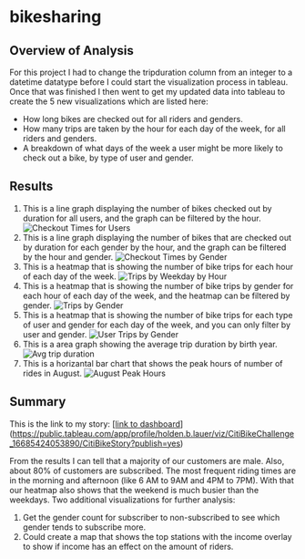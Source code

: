 # bikesharing
## Overview of Analysis
For this project I had to change the tripduration column from an integer to a datetime datatype before I could start the visualization process in tableau. Once that was finished I then went to get my updated data into tableau to create the 5 new visualizations which are listed here:
- How long bikes are checked out for all riders and genders.
- How many trips are taken by the hour for each day of the week, for all riders and genders.
- A breakdown of what days of the week a user might be more likely to check out a bike, by type of user and gender.
## Results
1. This is a line graph displaying the number of bikes checked out by duration for all users, and the graph can be filtered by the hour.
![Checkout Times for Users](https://user-images.githubusercontent.com/110861876/202020113-2ca3fa0d-8f42-4537-a068-188035dd7562.png)
2. This is a line graph displaying the number of bikes that are checked out by duration for each gender by the hour, and the graph can be filtered by the hour and gender.
![Checkout Times by Gender](https://user-images.githubusercontent.com/110861876/202020793-5f06c7ef-f20f-4143-b177-cce48456f8b7.png)
3. This is a heatmap that is showing the number of bike trips for each hour of each day of the week.
![Trips by Weekday by Hour](https://user-images.githubusercontent.com/110861876/202021030-6a6def01-c195-4ea0-9f04-873c6aed0f0d.png)
4. This is a heatmap that is showing the number of bike trips by gender for each hour of each day of the week, and the heatmap can be filtered by gender.
![Trips by Gender](https://user-images.githubusercontent.com/110861876/202021148-97f80fca-c566-4033-9c32-75541af836d3.png)
5. This is a heatmap that is showing the number of bike trips for each type of user and gender for each day of the week, and you can only filter by user and gender.
![User Trips by Gender](https://user-images.githubusercontent.com/110861876/202021273-cb39d18f-f014-4f57-970f-e61f12385480.png)
6. This is a area graph showing the average trip duration by birth year.
![Avg trip duration](https://user-images.githubusercontent.com/110861876/202021437-14aff0be-a3d7-4392-8391-ec5e053c995b.png)
7. This is a horizantal bar chart that shows the peak hours of number of rides in August.
![August Peak Hours](https://user-images.githubusercontent.com/110861876/202021614-1afe85e7-c78b-4690-a5a8-5de60d183225.png)
## Summary
This is the link to my story:
[[link to dashboard]((https://public.tableau.com/app/profile/holden.b.lauer/viz/CitiBikeChallenge_16685424053890/CitiBikeStory?publish=yes))](https://public.tableau.com/app/profile/holden.b.lauer/viz/CitiBikeChallenge_16685424053890/CitiBikeStory?publish=yes)

From the results I can tell that a majority of our customers are male. Also, about 80% of customers are subscribed. The most frequent riding times are in the morning and afternoon (like 6 AM to 9AM and 4PM to 7PM). With that our heatmap also shows that the weekend is much busier than the weekdays.
Two additional visualizations for further analysis:
1. Get the gender count for subscriber to non-subscribed to see which gender tends to subscribe more.
2. Could create a map that shows the top stations with the income overlay to show if income has an effect on the amount of riders.

